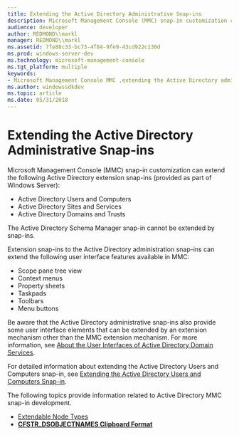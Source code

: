```yaml
---
title: Extending the Active Directory Administrative Snap-ins
description: Microsoft Management Console (MMC) snap-in customization can extend the following Active Directory extension snap-ins (provided as part of Windows Server)
audience: developer
author: REDMOND\\markl
manager: REDMOND\\markl
ms.assetid: 7fe80c33-bc73-4f84-9fe9-43cd922c130d
ms.prod: windows-server-dev
ms.technology: microsoft-management-console
ms.tgt_platform: multiple
keywords:
- Microsoft Management Console MMC ,extending the Active Directory administrative snap-ins
ms.author: windowssdkdev
ms.topic: article
ms.date: 05/31/2018
---
```


# Extending the Active Directory Administrative Snap-ins

Microsoft Management Console (MMC) snap-in customization can extend the following Active Directory extension snap-ins (provided as part of Windows Server):

-   Active Directory Users and Computers
-   Active Directory Sites and Services
-   Active Directory Domains and Trusts

The Active Directory Schema Manager snap-in cannot be extended by snap-ins.

Extension snap-ins to the Active Directory administration snap-ins can extend the following user interface features available in MMC:

-   Scope pane tree view
-   Context menus
-   Property sheets
-   Taskpads
-   Toolbars
-   Menu buttons

Be aware that the Active Directory administrative snap-ins also provide some user interface elements that can be extended by an extension mechanism other than the MMC extension mechanism. For more information, see [About the User Interfaces of Active Directory Domain Services](https://msdn.microsoft.com/library/aa772143).

For detailed information about extending the Active Directory Users and Computers snap-in, see [Extending the Active Directory Users and Computers Snap-in](extending-the-active-directory-users-and-computers-snap-in.md).

The following topics provide information related to Active Directory MMC snap-in development.

-   [Extendable Node Types](extendable-node-types.md)
-   [**CFSTR\_DSOBJECTNAMES Clipboard Format**](cfstr-dsobjectnames-clipboard-format.md)

 

 




